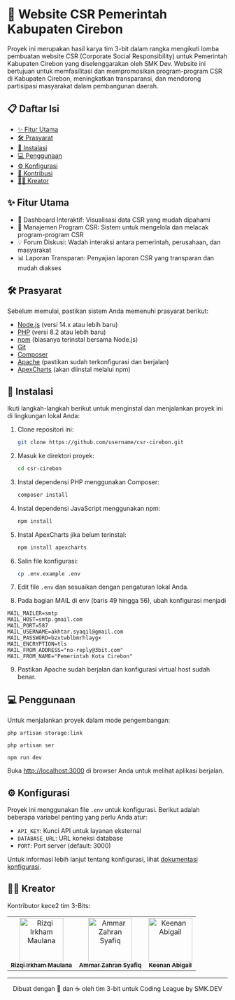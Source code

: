 # 🚀 Website CSR Pemerintah Kabupaten Cirebon

Proyek ini merupakan hasil karya tim 3-bit dalam rangka mengikuti lomba pembuatan website CSR (Corporate Social Responsibility) untuk Pemerintah Kabupaten Cirebon yang diselenggarakan oleh SMK Dev. Website ini bertujuan untuk memfasilitasi dan mempromosikan program-program CSR di Kabupaten Cirebon, meningkatkan transparansi, dan mendorong partisipasi masyarakat dalam pembangunan daerah.

## 📋 Daftar Isi
- [✨ Fitur Utama](#-fitur-utama)
- [🛠️ Prasyarat](#️-prasyarat)
- [🚀 Instalasi](#-instalasi)
- [💻 Penggunaan](#-penggunaan)
- [⚙️ Konfigurasi](#️-konfigurasi)
- [🤝 Kontribusi](#-kontribusi)
- [👨‍💻 Kreator](#-kreator)

## ✨ Fitur Utama

- 🌟 Dashboard Interaktif: Visualisasi data CSR yang mudah dipahami
- 🚀 Manajemen Program CSR: Sistem untuk mengelola dan melacak program-program CSR
- 💡 Forum Diskusi: Wadah interaksi antara pemerintah, perusahaan, dan masyarakat
- 📊 Laporan Transparan: Penyajian laporan CSR yang transparan dan mudah diakses

## 🛠️ Prasyarat

Sebelum memulai, pastikan sistem Anda memenuhi prasyarat berikut:

- [Node.js](https://nodejs.org/) (versi 14.x atau lebih baru)
- [PHP](https://www.php.net/downloads.php) (versi 8.2 atau lebih baru)
- [npm](https://www.npmjs.com/) (biasanya terinstal bersama Node.js)
- [Git](https://git-scm.com/)
- [Composer](https://getcomposer.org/)
- [Apache](https://httpd.apache.org/) (pastikan sudah terkonfigurasi dan berjalan)
- [ApexCharts](https://apexcharts.com/) (akan diinstal melalui npm)

## 🚀 Instalasi

Ikuti langkah-langkah berikut untuk menginstal dan menjalankan proyek ini di lingkungan lokal Anda:

1. Clone repositori ini:
   ```bash
   git clone https://github.com/username/csr-cirebon.git
   ```

2. Masuk ke direktori proyek:
   ```bash
   cd csr-cirebon
   ```

3. Instal dependensi PHP menggunakan Composer:
   ```bash
   composer install
   ```

4. Instal dependensi JavaScript menggunakan npm:
   ```bash
   npm install
   ```

5. Instal ApexCharts jika belum terinstal:
   ```bash
   npm install apexcharts
   ```

6. Salin file konfigurasi:
   ```bash
   cp .env.example .env
   ```

7. Edit file `.env` dan sesuaikan dengan pengaturan lokal Anda.

8. Pada bagian MAIL di env (baris 49 hingga 56), ubah konfigurasi menjadi
```env
MAIL_MAILER=smtp
MAIL_HOST=smtp.gmail.com
MAIL_PORT=587
MAIL_USERNAME=akhtar.syaqil@gmail.com
MAIL_PASSWORD=bzxtwblbmrhlayg×
MAIL_ENCRYPTION=tls
MAIL_FROM_ADDRESS="no-reply@3bit.com"
MAIL_FROM_NAME="Pemerintah Kota Cirebon"
```
9. Pastikan Apache sudah berjalan dan konfigurasi virtual host sudah benar.

## 💻 Penggunaan

Untuk menjalankan proyek dalam mode pengembangan:

```storage link
php artisan storage:link
```

```inisialisasi php
php artisan ser
```

```menjalankan npm
npm run dev
```

Buka [http://localhost:3000](http://localhost:3000) di browser Anda untuk melihat aplikasi berjalan.

## ⚙️ Konfigurasi

Proyek ini menggunakan file `.env` untuk konfigurasi. Berikut adalah beberapa variabel penting yang perlu Anda atur:

- `API_KEY`: Kunci API untuk layanan eksternal
- `DATABASE_URL`: URL koneksi database
- `PORT`: Port server (default: 3000)

Untuk informasi lebih lanjut tentang konfigurasi, lihat [dokumentasi konfigurasi](docs/configuration.md).

## 👨‍💻 Kreator

Kontributor kece2 tim 3-Bits:

<table>
  <tr>
    <td align="center">
      <a href="https://github.com/rizqiirkhamm">
        <img src="https://github.com/rizqiirkhamm.png" width="100px;" alt="Rizqi Irkham Maulana"/><br />
        <sub><b>Rizqi Irkham Maulana</b></sub>
      </a>
    </td>
    <td align="center">
      <a href="https://github.com/ammarzhrn">
        <img src="https://github.com/ammarzhrn.png" width="100px;" alt="Ammar Zahran Syafiq"/><br />
        <sub><b>Ammar Zahran Syafiq</b></sub>
      </a>
    </td>
    <td align="center">
      <a href="https://github.com/kenbigail">
        <img src="https://github.com/kenbigail.png" width="100px;" alt="Keenan Abigail"/><br />
        <sub><b>Keenan Abigail</b></sub>
      </a>
    </td>
  </tr>
</table>

---

<p align="center">
  Dibuat dengan 💖 dan ☕ oleh tim 3-bit untuk Coding League by SMK.DEV
</p>
